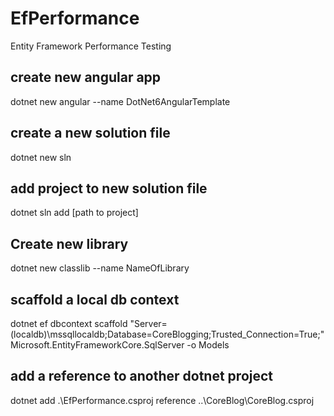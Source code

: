 # EfPerformance
Entity Framework Performance Testing



## create new angular app
dotnet new angular --name DotNet6AngularTemplate

## create a new solution file
dotnet new sln

## add project to new solution file
dotnet sln add [path to project]

## Create new library
dotnet new classlib --name NameOfLibrary

## scaffold a local db context
dotnet ef dbcontext scaffold "Server=(localdb)\mssqllocaldb;Database=CoreBlogging;Trusted_Connection=True;" Microsoft.EntityFrameworkCore.SqlServer -o Models

## add a reference to another dotnet project
 dotnet add .\EfPerformance.csproj reference  ..\CoreBlog\CoreBlog.csproj